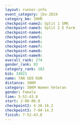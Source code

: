 ```yaml
---
layout: runner-info 
event_category: jbu-2019 
category_km: 30KM 
checkpoint-name2: Split 1 SMK 
checkpoint-name3: Split 2 E Farm 
checkpoint-name4: 
checkpoint-name5: 
checkpoint-name6: 
checkpoint-name7: 
checkpoint-name8: 
checkpoint-name9: 
overall_rank: 274
gender_rank: 93
category_rank: 182
bib: 34021
name: TAN SEO KUN
distance: 30KM
category: 30KM Women Veteran
gender: Female
time: 5-52-43.8
start: 2-00-00.0
checkpoint2: 4-26-16.2
checkpoint3: 7-04-14.3
finish: 7-52-43.8
---
```

